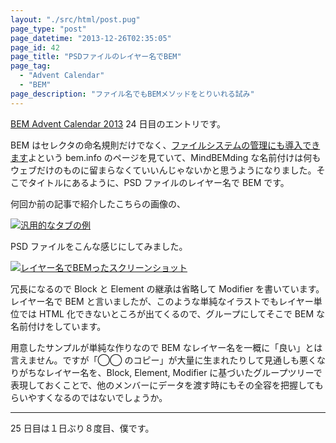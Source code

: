 ```yaml
---
layout: "./src/html/post.pug"
page_type: "post"
page_datetime: "2013-12-26T02:35:05"
page_id: 42
page_title: "PSDファイルのレイヤー名でBEM"
page_tag:
  - "Advent Calendar"
  - "BEM"
page_description: "ファイル名でもBEMメソッドをとりいれる試み"
---
```


[BEM Advent Calendar 2013](http://www.adventar.org/calendars/61) 24 日目のエントリです。

BEM はセレクタの命名規則だけでなく、[ファイルシステムの管理にも導入できます](http://bem.info/method/filesystem/)よという bem.info のページを見ていて、MindBEMding な名前付けは何もウェブだけのものに留まらなくていいんじゃないかと思うようになりました。そこでタイトルにあるように、PSD ファイルのレイヤー名で BEM です。

何回か前の記事で紹介したこちらの画像の、

<a href="/img/multiple-tabs/01.png"><img src="/img/multiple-tabs/01.png" alt="汎用的なタブの例" /></a>

PSD ファイルをこんな感じにしてみました。

<a href="/img/bem-layer-psd/01.png"><img src="/img/bem-layer-psd/01.png" alt="レイヤー名でBEMったスクリーンショット" /></a>

冗長になるので Block と Element の継承は省略して Modifier を書いています。レイヤー名で BEM と言いましたが、このような単純なイラストでもレイヤー単位では HTML 化できないところが出てくるので、グループにしてそこで BEM な名前付けをしています。

用意したサンプルが単純な作りなので BEM なレイヤー名を一概に「良い」とは言えません。ですが「◯◯ のコピー」が大量に生まれたりして見通しも悪くなりがちなレイヤー名を、Block, Element, Modifier に基づいたグループツリーで表現しておくことで、他のメンバーにデータを渡す時にもその全容を把握してもらいやすくなるのではないでしょうか。

---

25 日目は１日ぶり８度目、僕です。
